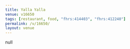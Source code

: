 ```yaml
---
title: Yalla Yalla
venue: v16650
tags: [restaurant, food, "fhrs:414403", "fhrs:412240"]
permalink: /v/16650/
layout: venue
---
```

null